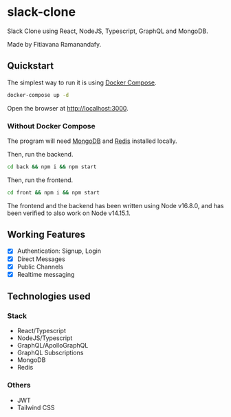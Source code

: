 # slack-clone

Slack Clone using React, NodeJS, Typescript, GraphQL and MongoDB.

Made by Fitiavana Ramanandafy.

## Quickstart

The simplest way to run it is using [Docker Compose](https://docs.docker.com/compose/install/).

```bash
docker-compose up -d
```

Open the browser at [http://localhost:3000](http://localhost:3000).

### Without Docker Compose

The program will need [MongoDB](https://www.mongodb.com/) and [Redis](https://redis.io/) installed locally.

Then, run the backend.

```bash
cd back && npm i && npm start
```

Then, run the frontend.

```bash
cd front && npm i && npm start
```

The frontend and the backend has been written using Node v16.8.0, and has been verified to also work on Node v14.15.1.

## Working Features

- [x] Authentication: Signup, Login
- [x] Direct Messages
- [x] Public Channels
- [x] Realtime messaging

## Technologies used

### Stack

- React/Typescript
- NodeJS/Typescript
- GraphQL/ApolloGraphQL
- GraphQL Subscriptions
- MongoDB
- Redis

### Others

- JWT
- Tailwind CSS
